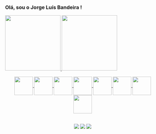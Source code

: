 ### Olá, sou o Jorge Luís Bandeira !
<div>
  <div style="display: inline_block">
    <a href="https://github.com/Jorge-Bandeira94">
    <img height="180em" src=https://github-readme-stats.vercel.app/api?username=Jorge-Bandeira94&show_icons=true&theme=dark)](https://github.com/anuraghazra/github-      readme-stats>
    <img height="180em" src=https://github-readme-stats.vercel.app/api/top-langs/?username=Jorge-Bandeira94&layout=compact&exclude_repo=Atividades---Data-Science-Academy,Jorge-Bandeira94.github.io&theme=dark)](https://github.com/anuraghazra/github-readme-stats>
  </div>
  <div align="center" style="display: inline_block"><br>
  <img align="center" height="60em" src="https://cdn.jsdelivr.net/gh/devicons/devicon/icons/java/java-original-wordmark.svg" />
  <img align="center" height="60em" src="https://cdn.jsdelivr.net/gh/devicons/devicon/icons/javascript/javascript-original.svg" />
  <img align="center" height="60em" src="https://cdn.jsdelivr.net/gh/devicons/devicon/icons/python/python-original.svg" />
  <img align="center" height="60em"src="https://cdn.jsdelivr.net/gh/devicons/devicon/icons/jupyter/jupyter-original-wordmark.svg" />
  <img align="center" height="60em" src="https://cdn.jsdelivr.net/gh/devicons/devicon/icons/postgresql/postgresql-original-wordmark.svg" />
  <img align="center" height="60em" src="https://cdn.jsdelivr.net/gh/devicons/devicon/icons/mysql/mysql-original-wordmark.svg" />
  <img align="center" height="60em" src="https://cdn.jsdelivr.net/gh/devicons/devicon/icons/intellij/intellij-original-wordmark.svg" />
  <img align="center" height="60em" src="https://cdn.jsdelivr.net/gh/devicons/devicon/icons/visualstudio/visualstudio-plain.svg" />          
</div>

<br>
<br>
<div align="center" style="justify-content: space-between"> 
  <a href="https://www.instagram.com/j.luisban/" target="_blank"><img src="https://img.shields.io/badge/-Instagram-%23E4405F?style=for-the-badge&logo=instagram&logoColor=white" target="_blank"></a>
  <a href = "mailto:jorge08luis94@gmail.com"><img src="https://img.shields.io/badge/-Gmail-%23333?style=for-the-badge&logo=gmail&logoColor=white" target="_blank"></a>
  <a href="https://www.linkedin.com/in/jorge08luis94" target="_blank"><img src="https://img.shields.io/badge/-LinkedIn-%230077B5?style=for-the-badge&logo=linkedin&logoColor=white" target="_blank"></a> 
  
</div>

<!--<img src="https://drive.google.com/file/d/1GjsRWSoPVv9NTsjh0a-qS7_6yKb835j-/view?usp=share_link"/>
